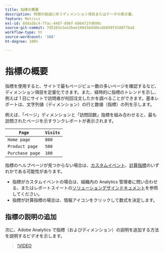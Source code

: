```yaml
---
title: 指標の概要
description: 時間の経過に伴うディメンション項目またはデータの表示量。
feature: Metrics
exl-id: 8dda3bc4-ffac-4407-896f-6064727d099c
source-git-commit: 7d5383e1ee3bee189d3dd48bc6b899f4108f7ba8
workflow-type: ht
source-wordcount: '168'
ht-degree: 100%

---
```


# 指標の概要

指標を使用すると、サイトで最もページビュー数の多いページを確認するなど、ディメンション項目を定量化できます。また、経時的に指標のトレンドを示し、例えば 1 日にサイトで訪問者が何回注文したかを調べることができます。基本レポートは、文字列値（ディメンション）の行と数値（指標）の列を示します。

例えば、「ページ」ディメンションと「訪問回数」指標を組み合わせると、最も訪問されたページを示すランクレポートが表示されます。

| `Page` | `Visits` |
| --- | --- |
| `Home page` | `800` |
| `Product page` | `500` |
| `Purchase page` | `100` |

指標のヘルプページが見つからない場合は、[カスタムイベント](custom-events.md)、[計算指標](../c-calcmetrics/cm-overview.md)のいずれかである可能性があります。

* 指標がカスタムイベントの場合は、組織内の Analytics 管理者に問い合わせる、またはレポートスイートの[ソリューションデザインドキュメント](/help/implement/prepare/solution-design.md)を参照してください。
* 指標が計算指標の場合は、情報アイコンをクリックして数式を決定します。

## 指標の説明の追加

次に、Adobe Analytics で指標（およびディメンション）の説明を追加する方法を説明するビデオを示します。

>[!VIDEO](https://video.tv.adobe.com/v/25453/?quality=12)
